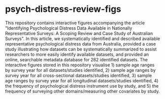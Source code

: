 # psych-distress-review-figs
This repository contains interactive figures accompanying the article "Identifying Psychological Distress Data Available in Nationally Representative Surveys: A Scoping Review and Case Study of Australian Surveys". 
In this article, we systematically identified and described available representative psychological distress data from Australia, provided a case study illustrating how datasets can be systematically summarized to assist researchers to more easily identify available datasets, and provided an online, searchable metadata database for 282 identified datasets.
The interactive figures stored in this repository visualise 1) sample age ranges by survey year for all datasets/studies identified, 2) sample age ranges by survey year for all cross-sectional datasets/studies identified, 3) sample age ranges by survey year for all longitudinal datasets/studies identified, 4) the frequency of psychological distress instrument use by study, and 5) the frequency of surveying other domains/measuring other covariates by study.
